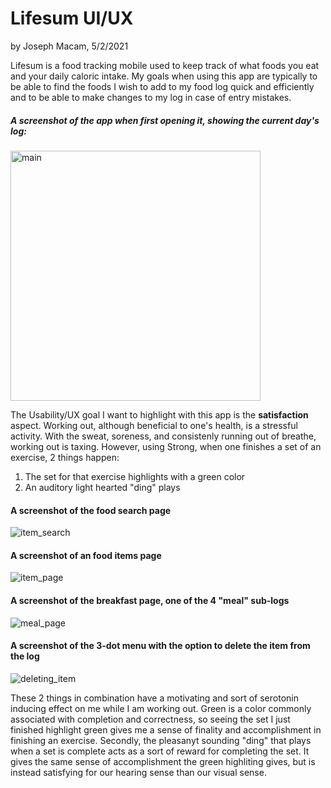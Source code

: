 # Lifesum UI/UX
by Joseph Macam, 5/2/2021

Lifesum is a food tracking mobile used to keep track of what foods you eat and your daily caloric intake. 
My goals when using this app are typically to be able to find the foods I wish to add to my food log quick
and efficiently and to be able to make changes to my log in case of entry mistakes. 

##### A screenshot of the app when first opening it, showing the current day's log:
<!-- ![main](../assets/j02/main.jpg) -->
<img src="../assets/j02/main.jpg" alt="main" width="400"/>

The Usability/UX goal I want to highlight with this app is the **satisfaction** aspect. Working out, although 
beneficial to one's health, is a stressful activity. With the sweat, soreness, and consistenly running out 
of breathe, working out is taxing. However, using Strong, when one finishes a set of an exercise, 2
things happen:
1. The set for that exercise highlights with a green color
2. An auditory light hearted "ding" plays

#### A screenshot of the food search page
![item_search](../assets/j02/item_search.jpg)

#### A screenshot of an food items page
![item_page](../assets/j02/item_page.jpg)

#### A screenshot of the breakfast page, one of the 4 "meal" sub-logs
![meal_page](../assets/j02/meal_page.jpg)

#### A screenshot of the 3-dot menu with the option to delete the item from the log
![deleting_item](../assets/j02/deleting_item.jpg)

These 2 things in combination have a motivating and sort of serotonin inducing effect on me while I am
working out. Green is a color commonly associated with completion and correctness, so seeing the set
I just finished highlight green gives me a sense of finality and accomplishment in finishing an exercise.
Secondly, the pleasanyt sounding "ding" that plays when a set is complete acts as a sort of reward for
completing the set. It gives the same sense of accomplishment the green highliting gives, but is instead
satisfying for our hearing sense than our visual sense.
